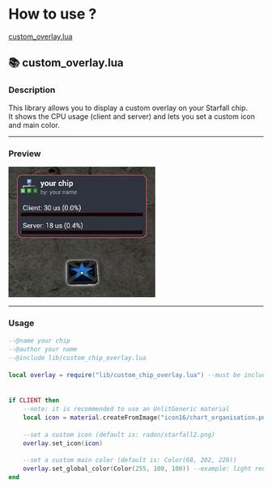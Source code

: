 # How to use ?
[custom_overlay.lua](#📚-custom_overlay.lua)


## 📚 custom_overlay.lua

### Description  
This library allows you to display a custom overlay on your Starfall chip.  
It shows the CPU usage (client and server) and lets you set a custom icon and main color.

---

### Preview  
![Custom Chip Overlay](picture/custom_chip_overlay.jpg)

---

### Usage

```lua
--@name your chip
--@author your name
--@include lib/custom_chip_overlay.lua

local overlay = require("lib/custom_chip_overlay.lua") --must be included as shared (server and client)


if CLIENT then
    --note: it is recommended to use an UnlitGeneric material
    local icon = material.createFromImage("icon16/chart_organisation.png", "")

    --set a custom icon (default is: radon/starfall2.png)
    overlay.set_icon(icon)

    --set a custom main color (default is: Color(68, 202, 229))
    overlay.set_global_color(Color(255, 100, 100)) --example: light red
end
```